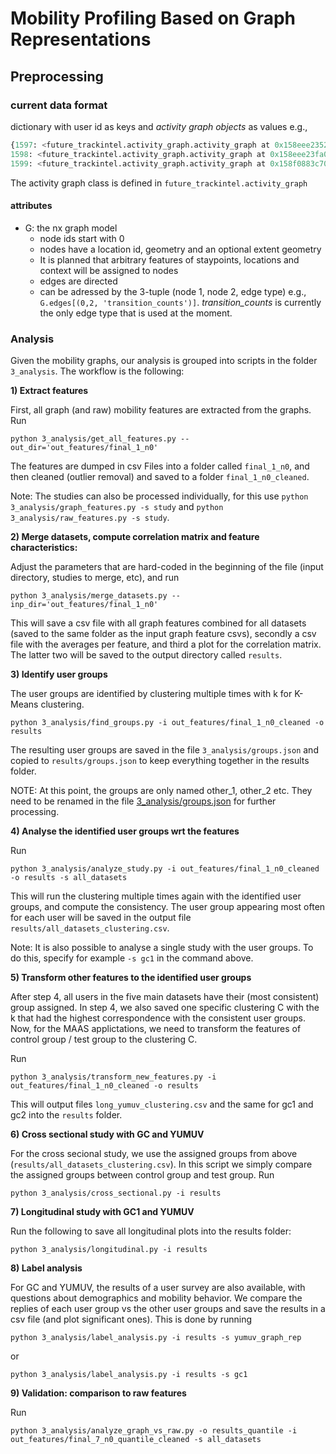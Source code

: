 # Mobility Profiling Based on Graph Representations

## Preprocessing

### current data format 

dictionary with user id as keys and _activity graph objects_ as values e.g.,

```python
{1597: <future_trackintel.activity_graph.activity_graph at 0x158eee23520>,
1598: <future_trackintel.activity_graph.activity_graph at 0x158eee23fa0>,
1599: <future_trackintel.activity_graph.activity_graph at 0x158f0883c70>}
```

The activity graph class is defined in `future_trackintel.activity_graph`

#### attributes 
- G: the nx graph model
    - node ids start with 0
    - nodes have a location id, geometry and an optional extent geometry
    - It is planned that arbitrary features of staypoints, locations and context will be
    assigned to nodes
    - edges are directed 
    - can be adressed by the 3-tuple (node 1, node 2, edge type) e.g., 
      `G.edges[(0,2, 'transition_counts')]`. _transition_counts_ is currently the only edge type that is used at the moment.


### Analysis

Given the mobility graphs, our analysis is grouped into scripts in the folder `3_analysis`. The workflow is the following:

**1) Extract features**

First, all graph (and raw) mobility features are extracted from the graphs. Run
```
python 3_analysis/get_all_features.py --out_dir='out_features/final_1_n0'
```
The features are dumped in csv Files into a folder called `final_1_n0`, and then cleaned (outlier removal) and saved to a folder `final_1_n0_cleaned`.

Note: The studies can also be processed individually, for this use `python 3_analysis/graph_features.py -s study` and `python 3_analysis/raw_features.py -s study`.

**2) Merge datasets, compute correlation matrix and feature characteristics:**

Adjust the parameters that are hard-coded in the beginning of the file (input directory, studies to merge, etc), and run 
```
python 3_analysis/merge_datasets.py --inp_dir='out_features/final_1_n0'
```
This will save a csv file with all graph features combined for all datasets (saved to the same folder as the input graph feature csvs), secondly a csv file with the averages per feature, and third a plot for the correlation matrix.
The latter two will be saved to the output directory called `results`.

**3) Identify user groups**

The user groups are identified by clustering multiple times with k for K-Means clustering. 
```
python 3_analysis/find_groups.py -i out_features/final_1_n0_cleaned -o results
```
The resulting user groups are saved in the file `3_analysis/groups.json` and copied to `results/groups.json` to keep everything together in the results folder.

NOTE: At this point, the groups are only named other_1, other_2 etc. They need to be renamed in the file [3_analysis/groups.json](3_analysis/groups.json) for further processing.

**4) Analyse the identified user groups wrt the features**

Run
```
python 3_analysis/analyze_study.py -i out_features/final_1_n0_cleaned -o results -s all_datasets
```
This will run the clustering multiple times again with the identified user groups, and compute the consistency. The user group appearing most often for each user will be saved in the output file `results/all_datasets_clustering.csv`.

Note: It is also possible to analyse a single study with the user groups. To do this, specify for example `-s gc1` in the command above.

**5) Transform other features to the identified user groups**

After step 4, all users in the five main datasets have their (most consistent) group assigned. In step 4, we also saved one specific clustering C with the k that had the highest correspondence with the consistent user groups. Now, for the MAAS applictations, we need to transform the features of control group / test group to the clustering C.

Run
```
python 3_analysis/transform_new_features.py -i out_features/final_1_n0_cleaned -o results
```
This will output files `long_yumuv_clustering.csv` and the same for gc1 and gc2 into the `results` folder. 

**6) Cross sectional study with GC and YUMUV**

For the cross secional study, we use the assigned groups from above (`results/all_datasets_clustering.csv`). In this script we simply compare the assigned groups between control group and test group. Run
```
python 3_analysis/cross_sectional.py -i results
```

**7) Longitudinal study with GC1 and YUMUV**

Run the following to save all longitudinal plots into the results folder:
```
python 3_analysis/longitudinal.py -i results
```

**8) Label analysis**

For GC and YUMUV, the results of a user survey are also available, with questions about demographics and mobility behavior. We compare the replies of each user group vs the other user groups and save the results in a csv file (and plot significant ones). This is done by running
```
python 3_analysis/label_analysis.py -i results -s yumuv_graph_rep
```
or 
```
python 3_analysis/label_analysis.py -i results -s gc1
```

**9) Validation: comparison to raw features**

Run
```
python 3_analysis/analyze_graph_vs_raw.py -o results_quantile -i out_features/final_7_n0_quantile_cleaned -s all_datasets
```

